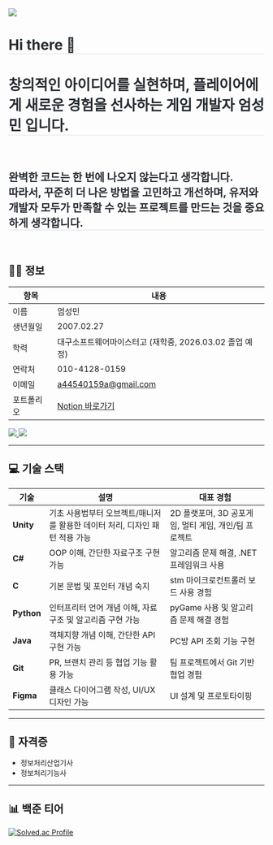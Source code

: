 <div align= "left">
    <img src="https://capsule-render.vercel.app/api?type=waving&color=auto&height=120&text=Game%20is%20Fun!&animation=&fontColor=000000&fontSize=50" />
</div>

<div align= "left"> 
    <h1 style="border-bottom: 1px solid #d8dee4; color: #282d33;"> Hi there 👋 </h1>  
    <h1 style="border-bottom: 1px solid #d8dee4; color: #282d33;"> 창의적인 아이디어를 실현하며, 플레이어에게 새로운 경험을 선사하는 게임 개발자 엄성민 입니다. </h1>  
</div>

<br>

<div align= "left">
    <h2 style="border-bottom: 1px solid #d8dee4; color: #282d33;"> 완벽한 코드는 한 번에 나오지 않는다고 생각합니다. <br> 따라서, 꾸준히 더 나은 방법을 고민하고 개선하며, 
    유저와 개발자 모두가 만족할 수 있는 프로젝트를 만드는 것을 중요하게 생각합니다. </h2> 
</div>

<br>

## 🧑‍💼 정보

| 항목 | 내용 |
|------|------|
| 이름 | 엄성민 |
| 생년월일 | 2007.02.27 |
| 학력 | 대구소프트웨어마이스터고 (재학중, 2026.03.02 졸업 예정) |
| 연락처 | 010-4128-0159 |
| 이메일 | [a44540159a@gmail.com](mailto:a44540159a@gmail.com) |
| 포트폴리오 | [Notion 바로가기](https://root-xylocarp-b3c.notion.site/c0b1af758b124e4da3b4d87bab7e1eff) |

<p>
  <a href="https://root-xylocarp-b3c.notion.site/c0b1af758b124e4da3b4d87bab7e1eff">
    <img src="https://img.shields.io/badge/Notion-000000?style=for-the-badge&logo=Notion&logoColor=white">
  </a>
  <a href="mailto:a44540159a@gmail.com">
    <img src="https://img.shields.io/badge/Gmail-EA4335?style=for-the-badge&logo=Gmail&logoColor=white">
  </a>
</p>

---

## 💻 기술 스택

| 기술 | 설명 | 대표 경험 |
|------|------|-----------|
| **Unity** | 기초 사용법부터 오브젝트/매니저를 활용한 데이터 처리, 디자인 패턴 적용 가능 | 2D 플랫포머, 3D 공포게임, 멀티 게임, 개인/팀 프로젝트 |
| **C#** | OOP 이해, 간단한 자료구조 구현 가능 | 알고리즘 문제 해결, .NET 프레임워크 사용 |
| **C** | 기본 문법 및 포인터 개념 숙지 | stm 마이크로컨트롤러 보드 사용 경험 |
| **Python** | 인터프리터 언어 개념 이해, 자료구조 및 알고리즘 구현 가능 | pyGame 사용 및 알고리즘 문제 해결 경험 |
| **Java** | 객체지향 개념 이해, 간단한 API 구현 가능 | PC방 API 조회 기능 구현 |
| **Git** | PR, 브랜치 관리 등 협업 기능 활용 가능 | 팀 프로젝트에서 Git 기반 협업 경험 |
| **Figma** | 클래스 다이어그램 작성, UI/UX 디자인 가능 | UI 설계 및 프로토타이핑 |

---

## 🧾 자격증

- 정보처리산업기사  
- 정보처리기능사  

---

## 📊 백준 티어

<a href="https://solved.ac/duck3866">
    <img src="http://mazassumnida.wtf/api/v2/generate_badge?boj=duck3866" alt="Solved.ac Profile">
</a>
